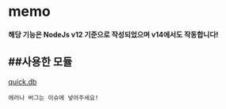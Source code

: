 # memo

**해당 기능은 NodeJs v12 기준으로 작성되었으며 v14에서도 작동합니다!**

##사용한 모듈
-------------------------------------------------
[quick.db](https://www.npmjs.com/package/quick.db)

```
에러나 버그는 이슈에 넣어주세요!
```
